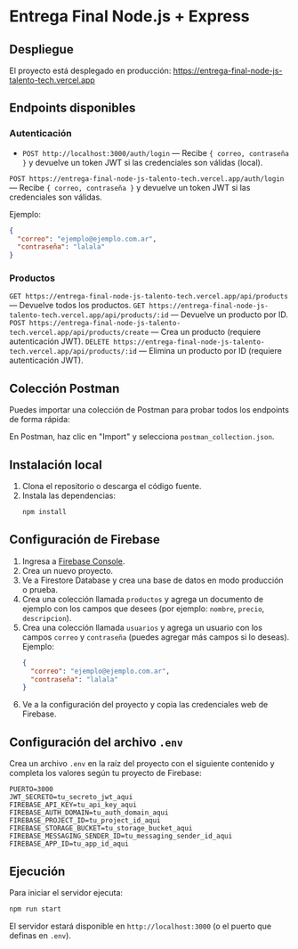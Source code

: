 # Entrega Final Node.js + Express

## Despliegue

El proyecto está desplegado en producción: https://entrega-final-node-js-talento-tech.vercel.app

## Endpoints disponibles

### Autenticación

- `POST http://localhost:3000/auth/login` — Recibe `{ correo, contraseña }` y devuelve un token JWT si las credenciales son válidas (local).

`POST https://entrega-final-node-js-talento-tech.vercel.app/auth/login` — Recibe `{ correo, contraseña }` y devuelve un token JWT si las credenciales son válidas.

Ejemplo:

```json
{
  "correo": "ejemplo@ejemplo.com.ar",
  "contraseña": "lalala"
}
```

### Productos

`GET https://entrega-final-node-js-talento-tech.vercel.app/api/products` — Devuelve todos los productos.
`GET https://entrega-final-node-js-talento-tech.vercel.app/api/products/:id` — Devuelve un producto por ID.
`POST https://entrega-final-node-js-talento-tech.vercel.app/api/products/create` — Crea un producto (requiere autenticación JWT).
`DELETE https://entrega-final-node-js-talento-tech.vercel.app/api/products/:id` — Elimina un producto por ID (requiere autenticación JWT).

## Colección Postman

Puedes importar una colección de Postman para probar todos los endpoints de forma rápida:

En Postman, haz clic en "Import" y selecciona `postman_collection.json`.

## Instalación local

1. Clona el repositorio o descarga el código fuente.
2. Instala las dependencias:
   ```bash
   npm install
   ```

## Configuración de Firebase

1. Ingresa a [Firebase Console](https://console.firebase.google.com/).
2. Crea un nuevo proyecto.
3. Ve a Firestore Database y crea una base de datos en modo producción o prueba.
4. Crea una colección llamada `productos` y agrega un documento de ejemplo con los campos que desees (por ejemplo: `nombre`, `precio`, `descripcion`).
5. Crea una colección llamada `usuarios` y agrega un usuario con los campos `correo` y `contraseña` (puedes agregar más campos si lo deseas). Ejemplo:
   ```json
   {
     "correo": "ejemplo@ejemplo.com.ar",
     "contraseña": "lalala"
   }
   ```
6. Ve a la configuración del proyecto y copia las credenciales web de Firebase.

## Configuración del archivo `.env`

Crea un archivo `.env` en la raíz del proyecto con el siguiente contenido y completa los valores según tu proyecto de Firebase:

```
PUERTO=3000
JWT_SECRETO=tu_secreto_jwt_aqui
FIREBASE_API_KEY=tu_api_key_aqui
FIREBASE_AUTH_DOMAIN=tu_auth_domain_aqui
FIREBASE_PROJECT_ID=tu_project_id_aqui
FIREBASE_STORAGE_BUCKET=tu_storage_bucket_aqui
FIREBASE_MESSAGING_SENDER_ID=tu_messaging_sender_id_aqui
FIREBASE_APP_ID=tu_app_id_aqui
```

## Ejecución

Para iniciar el servidor ejecuta:

```bash
npm run start
```

El servidor estará disponible en `http://localhost:3000` (o el puerto que definas en `.env`).
